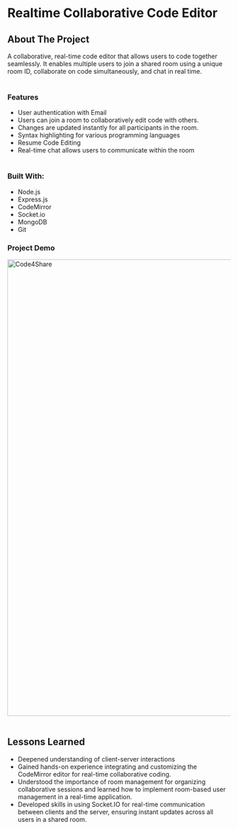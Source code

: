 # Realtime Collaborative Code Editor
## About The Project
A collaborative, real-time code editor that allows users to code together seamlessly. It enables multiple users to join a shared room using a unique room ID, 
collaborate on code simultaneously, and chat in real time.<br><br>
### Features
- User authentication with Email
- Users can join a room to collaboratively edit code with others.
- Changes are updated instantly for all participants in the room.
- Syntax highlighting for various programming languages
- Resume Code Editing
- Real-time chat allows users to communicate within the room <br><br>
### Built With:
- Node.js
- Express.js
- CodeMirror
- Socket.io
- MongoDB
- Git

### Project Demo
  <img width="1030" alt="Code4Share" src="https://github.com/user-attachments/assets/6756439f-67a0-4382-878b-d514609424b5"><br><br>

  ## Lessons Learned
  - Deepened understanding of client-server interactions
  - Gained hands-on experience integrating and customizing the CodeMirror editor for real-time collaborative coding.
  - Understood the importance of room management for organizing collaborative sessions and learned how to implement room-based user management in a real-time application.
  - Developed skills in using Socket.IO for real-time communication between clients and the server, ensuring instant updates across all users in a shared room.

  


